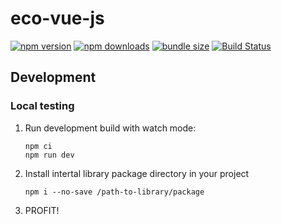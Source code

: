 # eco-vue-js

[![npm version](https://img.shields.io/npm/v/eco-vue-js.svg)](https://www.npmjs.com/package/eco-vue-js)
[![npm downloads](https://img.shields.io/npm/dm/eco-vue-js.svg)](https://www.npmjs.com/package/eco-vue-js)
[![bundle size](https://img.shields.io/bundlephobia/minzip/eco-vue-js.svg)](https://bundlephobia.com/package/eco-vue-js)
[![Build Status](https://github.com/rsmple/eco-vue-js/workflows/CI/badge.svg)](https://github.com/rsmple/eco-vue-js/actions)

## Development

### Local testing

1. Run development build with watch mode:
    ```
    npm ci
    npm run dev
    ```
2. Install intertal library package directory in your project
    ```
    npm i --no-save /path-to-library/package
    ```
3. PROFIT!